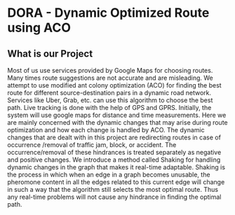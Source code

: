 # DORA - Dynamic Optimized Route using ACO 

## What is our Project

Most of us use services provided by Google Maps for choosing routes. Many times
route suggestions are not accurate and are misleading. We attempt to use modified ant colony
optimization (ACO) for finding the best route for different source-destination pairs in a dynamic
road network. Services like Uber, Grab, etc. can use this algorithm to choose the best path.
Live tracking is done with the help of GPS and GPRS. Initially, the system will use google
maps for distance and time measurements.
Here we are mainly concerned with the dynamic changes that may arise during route
optimization and how each change is handled by ACO. The dynamic changes that are dealt
with in this project are redirecting routes in case of occurrence /removal of traffic jam, block,
or accident. The occurrence/removal of these hindrances is treated separately as negative and
positive changes. We introduce a method called Shaking for handling dynamic changes in the
graph that makes it real-time adaptable. Shaking is the process in which when an edge in a
graph becomes unusable, the pheromone content in all the edges related to this current edge
will change in such a way that the algorithm still selects the most optimal route. Thus any
real-time problems will not cause any hindrance in finding the optimal path.
